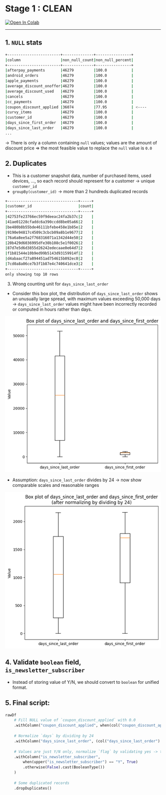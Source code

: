 # Stage 1 : CLEAN

<a target="_blank" href="https://colab.research.google.com/github/trnhattan/GFG-DE-Technical-Test">
  <img src="https://colab.research.google.com/assets/colab-badge.svg" alt="Open In Colab"/>
</a>

---

## 1. `NULL` stats

```bash
+------------------------+--------------+----------------+
|column                  |non_null_count|non_null_percent|
+------------------------+--------------+----------------+
|afterpay_payments       |46279         |100.0           |
|android_orders          |46279         |100.0           |
|apple_payments          |46279         |100.0           |
|average_discount_onoffer|46279         |100.0           |
|average_discount_used   |46279         |100.0           |
|cancels                 |46279         |100.0           |
|cc_payments             |46279         |100.0           |
|coupon_discount_applied |36074         |77.95           | <----
|curvy_items             |46279         |100.0           |
|customer_id             |46279         |100.0           |
|days_since_first_order  |46279         |100.0           |
|days_since_last_order   |46279         |100.0           |
...
```

→ There is only a column containing `null` values; values are the amount of discount price ⇒ the most feasible value to replace the `null` value is `0.0` 

## 2. Duplicates
- This is a customer snapshot data, number of purchased items, used devices, …, so each record should represent for a customer → unique `customer_id`
- `groupBy(customer_id)` → more than 2 hundreds duplicated records

```bash
+--------------------------------+-----+
|customer_id                     |count|
+--------------------------------+-----+
|42753fe23766ec59f9deeac24fa2b37c|2    |
|41ae01228cfaddc6a390ccdd8be05a66|2    |
|be480b8b55bde46111bfebe458e1b85e|2    |
|9190e94817c4509c3cbcb09a8b1e9677|2    |
|76a6a8ee5a2f768316071a1342d44e50|2    |
|20b429d6036995dfe30b108c5e1f0026|2    |
|87d7e5d6d3855d26242edecaae0e64d7|2    |
|f1b81544e10b9ed99b5143d93159914f|2    |
|d4abaacf27a894451ad754615b092ec0|2    |
|7cd0a8a06ce7b3f1b87e4c740641dce3|2    |
+--------------------------------+-----+
only showing top 10 rows
```

3. Wrong counting unit for `days_since_last_order` 
- Consider this box plot, the distribution of `days_since_last_order` shows an unusually large spread, with maximum values exceeding 50,000 days → `days_since_last_order` values might have been incorrectly recorded or computed in hours rather than days.

![image.png](images/image.png)

- Assumption: `days_since_last_order` divides by 24 → now show comparable scales and reasonable ranges

![image.png](images/image%201.png)

## 4. Validate `boolean` field, `is_newsletter_subscriber` 
- Instead of storing value of Y/N, we should convert to `boolean` for unified format.
  
## 5. **Final script:**

```python
rawDf
    # Fill NULL value of `coupon_discount_applied` with 0.0
    .withColumn("coupon_discount_applied", when(col("coupon_discount_applied").isNull(), lit(0.0)).otherwise(col("coupon_discount_applied")))      
    
    # Normalize `days` by dividing by 24
    .withColumn("days_since_last_order", (col("days_since_last_order") / 24.0).cast(IntegerType()))

    # Values are just Y/N only, normalize `flag` by validating yes -> true, no -> false
    .withColumn("is_newsletter_subscriber",
        when(upper("is_newsletter_subscriber") == "Y", True)
        .otherwise(False).cast(BooleanType())
    )

    # Some duplicated records
    .dropDuplicates()
```
